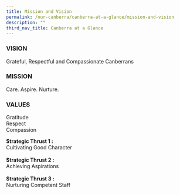 ```yaml
---
title: Mission and Vision
permalink: /our-canberra/canberra-at-a-glance/mission-and-vision
description: ""
third_nav_title: Canberra at a Glance
---
```

<h3><strong>VISION</strong></h3><p>Grateful, Respectful and Compassionate Canberrans</p>
<h3><strong>MISSION</strong></h3><p>Care. Aspire. Nurture.</p>
<h3><strong>VALUES</strong></h3><p>Gratitude<br />Respect<br />Compassion</p>
<p><strong>Strategic Thrust 1 :<br /></strong>Cultivating Good Character<br /><br /><strong>Strategic Thrust 2 :<br /></strong>Achieving Aspirations<br /><br /><strong>Strategic Thrust 3 :<br /></strong>Nurturing Competent Staff</p>